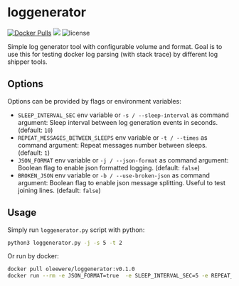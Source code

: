 # loggenerator

[![Docker Pulls](https://img.shields.io/docker/pulls/oleewere/loggenerator.svg)](https://hub.docker.com/r/oleewere/loggenerator/)
[![](https://images.microbadger.com/badges/image/oleewere/loggenerator.svg)](https://microbadger.com/images/oleewere/loggenerator "")
![license](http://img.shields.io/badge/license-Apache%20v2-blue.svg)

Simple log generator tool with configurable volume and format. Goal is to use this for testing docker log parsing (with stack trace) by different log shipper tools.

## Options

Options can be provided by flags or environment variables:

- `SLEEP_INTERVAL_SEC` env variable or `-s / --sleep-interval` as command argument: Sleep interval between log generation events in seconds. (default: `10`)
- `REPEAT_MESSAGES_BETWEEN_SLEEPS` env variable or `-t / --times` as command argument: Repeat messages number between sleeps. (default: `1`)
- `JSON_FORMAT` env variable or `-j / --json-format` as command argument: Boolean flag to enable json formatted logging. (default: `false`)
- `BROKEN_JSON` env variable or `-b / --use-broken-json` as command argument: Boolean flag to enable json message splitting. Useful to test joining lines. (default: `false`)

## Usage

Simply run `loggenerator.py` script with python:

```bash
python3 loggenerator.py -j -s 5 -t 2
```

Or run by docker:

```bash
docker pull oleewere/loggenerator:v0.1.0 
docker run --rm -e JSON_FORMAT=true  -e SLEEP_INTERVAL_SEC=5 -e REPEAT_MESSAGES_BETWEEN_SLEEPS=2 oleewere/loggenerator:v0.1.0 
```

